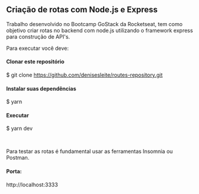 ## Criação de rotas com Node.js e Express

Trabalho desenvolvido no Bootcamp GoStack da Rocketseat, tem como objetivo criar rotas no backend com node.js utilizando o framework express para construção de API's. 

Para executar você deve: 

#### Clonar este repositório

$ git clone https://github.com/denisesleite/routes-repository.git

#### Instalar suas dependências

$ yarn

#### Executar

$ yarn dev

<br/>

Para testar as rotas é fundamental usar as ferramentas Insomnia ou Postman.

#### Porta: <br/>
http://localhost:3333